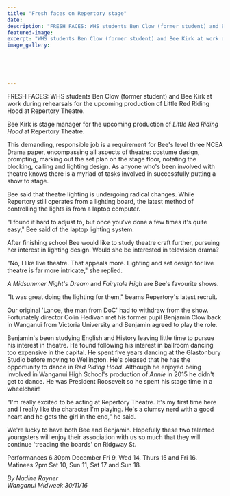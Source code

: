 ```yaml
---
title: "Fresh faces on Repertory stage"
date: 
description: "FRESH FACES: WHS students Ben Clow (former student) and Bee Kirk at work during rehearsals for the upcoming production of Little Red Riding Hood at Repertory Theatre..."
featured-image: 
excerpt: "WHS students Ben Clow (former student) and Bee Kirk at work during rehearsals for the upcoming production of Little Red Riding Hood at Repertory Theatre."
image_gallery:
	
	
	
	
	
---
```


<p>FRESH FACES: WHS students Ben Clow&nbsp;(former student)&nbsp;and Bee Kirk at work during rehearsals for the upcoming production of Little Red Riding Hood at Repertory Theatre.</p>
<p>Bee Kirk is stage manager for the upcoming production of&nbsp;<em>Little Red Riding Hood</em>&nbsp;at Repertory Theatre.</p>
<p>This demanding, responsible job is a requirement for Bee's level three NCEA Drama paper, encompassing all aspects of theatre: costume design, prompting, marking out the set plan on the stage floor, notating the blocking, calling and lighting design. As anyone who's been involved with theatre knows there is a myriad of tasks involved in successfully putting a show to stage.</p>
<p>Bee said that theatre lighting is undergoing radical changes. While Repertory still operates from a lighting board, the latest method of controlling the lights is from a laptop computer.</p>
<p>"I found it hard to adjust to, but once you've done a few times it's quite easy," Bee said of the laptop lighting system.</p>
<p>After finishing school Bee would like to study theatre craft further, pursuing her interest in lighting design. Would she be interested in television drama?</p>
<p>"No, I like live theatre. That appeals more. Lighting and set design for live theatre is far more intricate," she replied.<br /><em></em></p>
<p><em>A Midsummer Night's Dream</em>&nbsp;and&nbsp;<em>Fairytale High</em>&nbsp;are Bee's favourite shows.</p>
<p>"It was great doing the lighting for them," beams Repertory's latest recruit.</p>
<p>Our original 'Lance, the man from DoC' had to withdraw from the show. Fortunately director Colin Hedivan met his former pupil Benjamin Clow back in Wanganui from Victoria University and Benjamin agreed to play the role.</p>
<p>Benjamin's been studying English and History leaving little time to pursue his interest in theatre. He found following his interest in ballroom dancing too expensive in the capital. He spent five years dancing at the Glastonbury Studio before moving to Wellington. He's pleased that he has the opportunity to dance in&nbsp;<em>Red Riding Hood</em>. Although he enjoyed being involved in Wanganui High School's production of&nbsp;<em>Annie</em>&nbsp;in 2015 he didn't get to dance. He was President Roosevelt so he spent his stage time in a wheelchair!</p>
<p>"I'm really excited to be acting at Repertory Theatre. It's my first time here and I really like the character I'm playing. He's a clumsy nerd with a good heart and he gets the girl in the end," he said.</p>
<p>We're lucky to have both Bee and Benjamin. Hopefully these two talented youngsters will enjoy their association with us so much that they will continue 'treading the boards' on Ridgway St.</p>
<p>Performances 6.30pm December Fri 9, Wed 14, Thurs 15 and Fri 16. <br />Matinees 2pm Sat 10, Sun 11, Sat 17 and Sun 18.</p>
<p class="clear syndicator"><em>By Nadine Rayner<br /></em><em>Wanganui Midweek 30/11/16&nbsp;</em></p>

